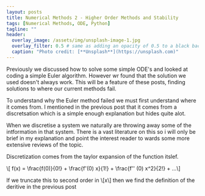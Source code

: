 ```yaml
---
layout: posts
title: Numerical Methods 2 - Higher Order Methods and Stability
tags: [Numerical Methods, ODE, Python]
tagline: ""
header:
  overlay_image: /assets/img/unsplash-image-1.jpg
  overlay_filter: 0.5 # same as adding an opacity of 0.5 to a black background
  caption: "Photo credit: [**Unsplash**](https://unsplash.com)"
---
```


Previously we discussed how to solve some simple ODE's and looked at coding a simple Euler algorithm. However wr found that the solution we used doesn't always work. This will be a feature of these posts, finding solutions to where our current methods fail. 

To understand why the Euler method failed we must first understand where it comes from. I mentioned in the previous post that it comes from a discretsation which is a simple enough explanation but hides quite alot. 

When we discretise a system we naturally are throwing away some of the intformation in that system. There is a vast literature on this so i will only be brief in my explanation and point the interest reader to wards some more extensive reviews of the topic. 

Discretization comes from the taylor expansion of the function itslef.

\\[ f(x) = \frac{f(0)}{0!} + \frac{f'(0) x}{1!} + \frac{f'' (0) x^2}{2!} + ...\\]

If we truncate this to second order in \\[x\\] then we find the definition of the deritive in the previous post
